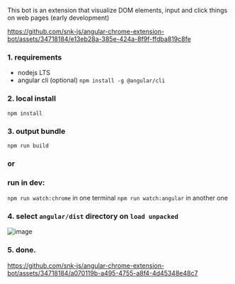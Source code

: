 This bot is an extension that visualize DOM elements, input and click things on web pages
(early development)

https://github.com/snk-js/angular-chrome-extension-bot/assets/34718184/e13eb28a-385e-424a-8f9f-ffdba819c8fe

### 1. requirements

-   nodejs LTS
-   angular cli (optional) `npm install -g @angular/cli`

### 2. local install

`npm install`

### 3. output bundle

`npm run build`

### or

### run in dev:

`npm run watch:chrome` in one terminal
`npm run watch:angular` in another one

### 4. select `angular/dist` directory on `load unpacked`
![image](https://github.com/snk-js/angular-chrome-extension-bot/assets/34718184/86c52166-92e5-4454-b2f3-a9f9026c48cc)

### 5. done.


https://github.com/snk-js/angular-chrome-extension-bot/assets/34718184/a070119b-a495-4755-a8f4-4d45348e48c7

